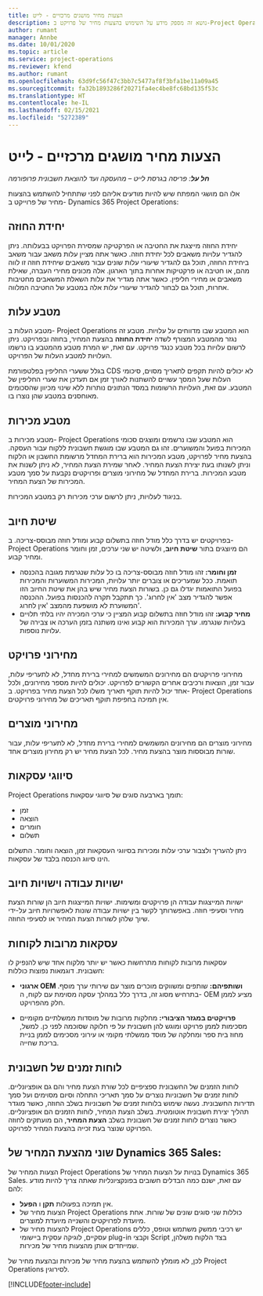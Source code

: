 ```yaml
---
title: הצעות מחיר מושגים מרכזיים - לייט
description: נושא זה מספק מידע על השימוש בהצעות מחיר של פרויקט ב-Project Operations.
author: rumant
manager: Annbe
ms.date: 10/01/2020
ms.topic: article
ms.service: project-operations
ms.reviewer: kfend
ms.author: rumant
ms.openlocfilehash: 63d9fc56f47c3bb7c5477af8f3bfa1be11a09a45
ms.sourcegitcommit: fa32b1893286f20271fa4ec4be8fc68bd135f53c
ms.translationtype: HT
ms.contentlocale: he-IL
ms.lasthandoff: 02/15/2021
ms.locfileid: "5272389"
---
```

# <a name="quotes---key-concepts---lite"></a>הצעות מחיר מושגים מרכזיים - לייט

_**חל על**: פריסה בגרסת לייט – מהעסקה ועד להוצאת חשבונית פרופורמה_


אלו הם מושגי המפתח שיש להיות מודעים אליהם לפני שתתחיל להשתמש בהצעות מחיר‬ של פרוייקט ב- Dynamics 365 Project Operations:

## <a name="contracting-unit"></a>יחידת החוזה

יחידת החוזה מייצגת את החטיבה או הפרקטיקה שמסירת הפרויקט בבעלותה. ניתן להגדיר עלויות משאבים לכל יחידת חוזה. כאשר אתה מציין עלות משאב עבור משאב ביחידת החוזה, תוכל גם להגדיר שיעורי עלות שונים עבור משאבים שיחידת חוזה זו לווה מהם, או חטיבה או פרקטיקות אחרות בתוך הארגון. אלה מכונים מחירי העברה, שאילת משאבים או מחירי חליפין. כאשר אתה מגדיר את עלות השאלת המשאבים מחטיבות אחרות, תוכל גם לבחור להגדיר שיעורי עלות אלה במטבע של החטיבה המלווה.

## <a name="cost-currency"></a>מטבע עלות

מטבע העלות ב- Project Operations הוא המטבע שבו מדווחים על עלויות. מטבע זה נגזר מהמטבע המצורף לשדה **יחידת החוזה** בהצעת המחיר, בחוזה ובפרויקט. ניתן לרשום עלויות בכל מטבע כנגד פרויקט. עם זאת, יש המרת מטבע מהמטבע בו נרשמו העלויות למטבע העלות של הפרויקט.

בגלל ששערי החליפין בפלטפורמת CDS לא יכולים להיות תקפים לתאריך מסוים, סיכומי העלות שעל המסך עשויים להשתנות לאורך זמן אם תעדכן את שערי החליפין של המטבע. עם זאת, העלויות הרשומות במסד הנתונים נותרות ללא שינוי מכיוון שהסכומים מאוחסנים במטבע שהן נוצרו בו.

## <a name="sales-currency"></a>מטבע מכירות

מטבע מכירות ב- Project Operations הוא המטבע שבו נרשמים ומוצגים סכומי המכירות בפועל והמשוערים. זהו גם המטבע שבו מוגשת חשבונית ללקוח עבור העסקה. בהצעת מחיר לפרויקט, מטבע המכירות הוא ברירת המחדל מרשומת החשבון או הלקוח וניתן לשנותו בעת יצירת הצעת המחיר. לאחר שמירת הצעת המחיר, לא ניתן לשנות את מטבע המכירות. ברירת המחדל של מחירוני מוצרים ופרויקטים נקבעת על סמך מטבע המכירות של הצעת המחיר.

בניגוד לעלויות, ניתן לרשום ערכי מכירות רק במטבע המכירות.

## <a name="billing-method"></a>שיטת חיוב

בפרויקטים יש בדרך כלל מודל חוזה בתשלום קבוע ומודל חוזה מבוסס-צריכה. ב- Project Operations הם מיוצגים בתור **שיטת חיוב**, ולשיטה יש שני ערכים, זמן וחומר ומחיר קבוע.

- **זמן וחומר:** זהו מודל חוזה מבוסס-צריכה בו כל עלות שנגרמת מגובה בהכנסה תואמת. ככל שמעריכים או צוברים יותר עלויות, המכירות המשוערות והמכירות בפועל התואמות יגדלו גם כן. בשורות הצעת מחיר שיש בהן את שיטת החיוב הזו אפשר להגדיר מצב 'אין לחרוג'. כך תתקבל תקרה להכנסות בפועל. ההכנסה המשוערת לא מושפעת מהמצב 'אין לחרוג'.
- **מחיר קבוע:** זהו מודל חוזה בתשלום קבוע המציין כי ערכי המכירה יהיו בלתי תלויים בעלויות שנגרמו. ערך המכירות הוא קבוע ואינו משתנה בזמן הערכה או צבירה של עלויות נוספות.

## <a name="project-price-lists"></a>מחירוני פרויקט

מחירוני פרויקטים הם מחירונים המשמשים למחירי ברירת מחדל, לא לתעריפי עלות, עבור זמן, הוצאות ורכיבים אחרים הקשורים לפרויקט. יכולים להיות מספר מחירונים, ולכל אחד יכול להיות תוקף תאריך משלו לכל הצעת מחיר בפרויקט. ב- Project Operations אין תמיכה בחפיפת תוקף תאריכים של מחירוני פרויקטים.

## <a name="product-price-lists"></a>מחירוני מוצרים

מחירוני מוצרים הם מחירונים המשמשים למחירי ברירת מחדל, לא לתעריפי עלות, עבור שורות מבוססות מוצר בהצעת מחיר. לכל הצעת מחיר יש רק מחירון מוצרים אחד.

## <a name="transaction-classes"></a>סיווגי עסקאות

Project Operations תומך בארבעה סוגים של סיווגי עסקאות:

- זמן
- הוצאה
- חומרים
- תשלום

ניתן להעריך ולצבור ערכי עלות ומכירות בסיווגי העסקאות זמן, הוצאה וחומר. התשלום הינו סיווג הכנסה בלבד של עסקאות.

## <a name="work-entities-and-billing-entities"></a>ישויות עבודה וישויות חיוב

ישויות המייצגות עבודה הן פרויקטים ומשימות. ישויות המייצגות חיוב הן שורות הצעת מחיר וסעיפי חוזה. באפשרותך לקשר בין ישויות עבודה שונות לאפשרויות חיוב על-ידי שיוך שלהן לשורות הצעת המחיר או לסעיפי החוזה.

## <a name="multi-customer-deals"></a>עסקאות מרובות לקוחות

עסקאות מרובות לקוחות מתרחשות כאשר יש יותר מלקוח אחד שיש להנפיק לו חשבונית. דוגמאות נפוצות כוללות:

- **ארגוני OEM ושותפיהם:** שותפים ומשווקים מוכרים מוצר עם שירותי ערך מוסף. בתרחיש מסוג זה, בדרך כלל במהלך עסקה מסוימת עם לקוח, ה- OEM מציע לממן חלק מהפרויקט. 

- **פרויקטים במגזר הציבורי:** מחלקות מרובות של מוסדות ממשלתיים מקומיים מסכימות לממן פרויקט ומוגש להן חשבונית על פי חלוקה שסוכמה לפני כן. למשל, מחוז בית ספר ומחלקה של מוסד ממשלתי מקומי או עירוני מסכימים לממן בניית בריכת שחייה.

## <a name="invoice-schedules"></a>לוחות זמנים של חשבונית

לוחות הזמנים של החשבונית ספציפיים לכל שורת הצעת מחיר והם גם אופציונליים. לוחות זמנים של חשבוניות נוצרים על סמך תאריכי התחלה וסיום מסוימים ועל סמך תדירות החשבונית. נעשה שימוש בלוחות זמנים של חשבוניות בשלב החוזה, כאשר מוגדר תהליך יצירת חשבונית אוטומטית. בשלב הצעת המחיר, לוחות הזמנים הם אופציונליים. כאשר נוצרים לוחות זמנים של חשבונית בשלב **הצעת המחיר**, הם מועתקים לחוזה הפרויקט שנוצר בעת זכייה בהצעת המחיר לפרויקט.

## <a name="changes-from-dynamics-365-sales-quote"></a>שוני מהצעת המחיר של Dynamics 365 Sales:

הצעות המחיר של Project Operations בנויות על הצעות המחיר של Dynamics 365 Sales. עם זאת, ישנם כמה הבדלים חשובים בפונקציונליות שאתה צריך להיות מודע להם:

- אין תמיכה בפעולות **תקן** ו **הפעל**.
- הצעות מחיר של Project Operations כוללות שני סוגים שונים של שורות. אחת מיועדת לפרויקטים והשנייה מיועדת למוצרים.
- להצעות מחיר של Project Operations יש רכיבי ממשק משתמש וטופס, כללים עסקיים, לוגיקה עסקית ביישומי plug-in וקבצי Script בצד הלקוח משלהן, שמייחדים אותן מהצעות מחיר של מכירות.

לכן, לא מומלץ להשתמש בהצעת מחיר של מכירות ובהצעת מחיר של Project Operations לסירוגין.


[!INCLUDE[footer-include](../../includes/footer-banner.md)]